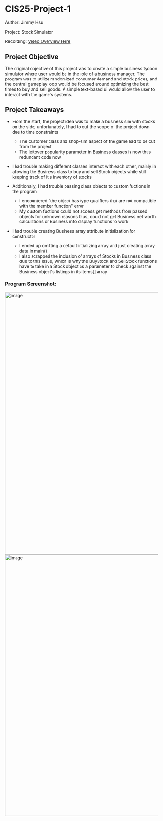 # CIS25-Project-1

Author: Jimmy Hsu

Project: Stock Simulator

Recording: [Video Overview Here](https://youtu.be/pGow0ZIj3-s)

## Project Objective

The original objective of this project was to create a simple business tycoon simulator where user would be in the role of a business manager. The program was to utilize randomized consumer demand and stock prices, and the central gameplay loop would be focused around optimizing the best times to buy and sell goods. A simple text-based ui would allow the user to interact with the game's systems.

## Project Takeaways

- From the start, the project idea was to make a business sim with stocks on the side; unfortunately, I had to cut the scope of the project down due to time constraints
	+ The customer class and shop-sim aspect of the game had to be cut from the project
	+ The leftover popularity parameter in Business classes is now thus redundant code now

- I had trouble making different classes interact with each other, mainly in allowing the Business class to buy and sell Stock objects while still keeping track of it's inventory of stocks

- Additionally, I had trouble passing class objects to custom fuctions in the program
	+ I encountered "the object has type qualifiers that are not compatible with the member function" error
	+ My custom fuctions could not access get methods from passed objects for unknown reasons thus, could not get Business net worth calculations or Business info display functions to work

- I had trouble creating Business array attribute initialization for constructor
	+ I ended up omitting a default intializing array and just creating array data in main()
	+ I also scrapped the inclusion of arrays of Stocks in Business class due to this issue, which is why the BuyStock and SellStock functions have to take in a Stock object as a parameter to check against the Business object's listings in its items[] array

### Program Screenshot: 
<img width="860" alt="image" src="https://github.com/user-attachments/assets/1599d428-ef33-4bd0-87d0-142848b5543f">
<img width="858" alt="image" src="https://github.com/user-attachments/assets/6fef69bc-ac0d-46de-b0b6-cf2061486b68">
